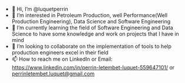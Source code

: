 - 👋 Hi, I’m @luquetperrin
- 👀 I’m interested in Petroleum Production, well Performance(Well Production Engineering), Data Science and Software Engineering
- 🌱 I’m currently learning the field of Software Engineering and Data Science to have some knowledge and work on projects that I have in mind
- 💞️ I’m looking to collaborate on the implementation of tools to help production engineers excel in their field
- 📫 How to reach me on LinkedIn or Email: https://www.linkedin.com/in/perrin-letembet-luquet-559647101/ or perrinletembet.luquet@gmail.com

<!---
luquetperrin/luquetperrin is a ✨ special ✨ repository because its `README.md` (this file) appears on your GitHub profile.
You can click the Preview link to take a look at your changes.
--->
